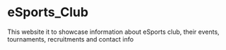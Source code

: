 # eSports_Club
This website it to showcase information about eSports club, their events, tournaments, recruitments and contact info
